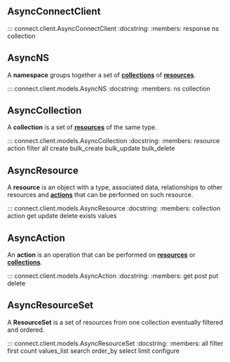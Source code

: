 ## AsyncConnectClient

::: connect.client.AsyncConnectClient
    :docstring:
    :members: response ns collection


## AsyncNS

A **namespace** groups together a set of  [**collections**](#asynccollection) of [**resources**](#asyncresource).

::: connect.client.models.AsyncNS
    :docstring:
    :members: ns collection


## AsyncCollection

A **collection** is a set of [**resources**](#asyncresource) of the same type.


::: connect.client.models.AsyncCollection
    :docstring:
    :members: resource action filter all create bulk_create bulk_update bulk_delete


## AsyncResource

A **resource** is an object with a type, associated data, relationships to other resources
and [**actions**](#aasyncction) that can be performed on such resource.

::: connect.client.models.AsyncResource
    :docstring:
    :members: collection action get update delete exists values


## AsyncAction

An **action** is an operation that can be performed on [**resources**](#asyncresource)
or [**collections**](#asynccollection).

::: connect.client.models.AsyncAction
    :docstring:
    :members: get post put delete


## AsyncResourceSet

A **ResourceSet** is a set of resources from one collection eventually filtered and ordered.

::: connect.client.models.AsyncResourceSet
    :docstring:
    :members: all filter first count values_list search order_by select limit configure
